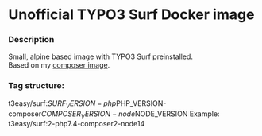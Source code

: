# Unofficial TYPO3 Surf Docker image

### Description
Small, alpine based image with TYPO3 Surf preinstalled.  
Based on my [composer image](https://hub.docker.com/r/t3easy/composer).
  
### Tag structure:
t3easy/surf:$SURF_VERSION-php$PHP_VERSION-composer$COMPOSER_VERSION-node$NODE_VERSION
Example: t3easy/surf:2-php7.4-composer2-node14
